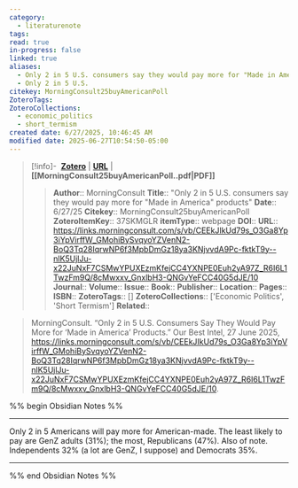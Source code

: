 ```yaml
---
category:
  - literaturenote
tags: 
read: true
in-progress: false
linked: true
aliases:
  - Only 2 in 5 U.S. consumers say they would pay more for "Made in America" products"
  - Only 2 in 5 U.S.
citekey: MorningConsult25buyAmericanPoll
ZoteroTags: 
ZoteroCollections:
  - economic_politics
  - short_termism
created date: 6/27/2025, 10:46:45 AM
modified date: 2025-06-27T10:54:50-05:00
---
```


> [!info]- &nbsp;[**Zotero**](zotero://select/library/items/37SKMGLR)  | [**URL**](https://links.morningconsult.com/s/vb/CEEkJIkUd79s_O3Ga8Yp3iYpVirffW_GMohiBySvqyoYZVenN2-BoQ3Tq28IqrwNP6f3MpbDmGz18ya3KNjvvdA9Pc-fktkT9y--nlK5UjlJu-x22JuNxF7CSMwYPUXEzmKfejCC4YXNPE0Euh2yA97Z_R6I6L1TwzFm9Q/8cMwxxv_GnxlbH3-QNGvYeFCC40G5dJE/10) | **[[MorningConsult25buyAmericanPoll..pdf|PDF]]**
>> **Author**:: MorningConsult
> **Title**:: "Only 2 in 5 U.S. consumers say they would pay more for "Made in America" products"
> **Date**:: 6/27/25
> **Citekey**:: MorningConsult25buyAmericanPoll
> **ZoteroItemKey**:: 37SKMGLR
> **itemType**:: webpage
> **DOI**:: 
> **URL**:: https://links.morningconsult.com/s/vb/CEEkJIkUd79s_O3Ga8Yp3iYpVirffW_GMohiBySvqyoYZVenN2-BoQ3Tq28IqrwNP6f3MpbDmGz18ya3KNjvvdA9Pc-fktkT9y--nlK5UjlJu-x22JuNxF7CSMwYPUXEzmKfejCC4YXNPE0Euh2yA97Z_R6I6L1TwzFm9Q/8cMwxxv_GnxlbH3-QNGvYeFCC40G5dJE/10
> **Journal**:: 
> **Volume**:: 
> **Issue**:: 
> **Book**:: 
> **Publisher**:: 
> **Location**:: 
> **Pages**:: 
> **ISBN**:: 
> **ZoteroTags**:: []
> **ZoteroCollections**:: ['Economic Politics', 'Short Termism']
> **Related**::

>  MorningConsult. “Only 2 in 5 U.S. Consumers Say They Would Pay More for ‘Made in America’ Products.” Our Best Intel, 27 June 2025, https://links.morningconsult.com/s/vb/CEEkJIkUd79s_O3Ga8Yp3iYpVirffW_GMohiBySvqyoYZVenN2-BoQ3Tq28IqrwNP6f3MpbDmGz18ya3KNjvvdA9Pc-fktkT9y--nlK5UjlJu-x22JuNxF7CSMwYPUXEzmKfejCC4YXNPE0Euh2yA97Z_R6I6L1TwzFm9Q/8cMwxxv_GnxlbH3-QNGvYeFCC40G5dJE/10.

%% begin Obsidian Notes %%
___
Only 2 in 5 Americans will pay more for American-made.  The least likely to pay are GenZ adults (31%); the most, Republicans (47%). Also of note. Independents 32% (a lot are GenZ, I suppose) and Democrats 35%.
___
%% end Obsidian Notes %%
